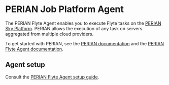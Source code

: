 # PERIAN Job Platform Agent

The PERIAN Flyte Agent enables you to execute Flyte tasks on the [PERIAN Sky Platform](https://perian.io/).
PERIAN allows the execution of any task on servers aggregated from multiple cloud providers.

To get started with PERIAN, see the [PERIAN documentation](https://perian.io/docs/overview) and the [PERIAN Flyte Agent documentation](https://perian.io/docs/flyte-getting-started).

## Agent setup

Consult the [PERIAN Flyte Agent setup guide](https://perian.io/docs/flyte-setup-guide).
